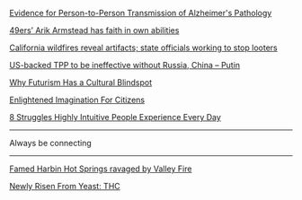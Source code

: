 <a href="http://www.scientificamerican.com/article/evidence-for-person-to-person-transmission-of-alzheimer-s-pathology/" target="_blank">Evidence for Person-to-Person Transmission of Alzheimer's Pathology</a>

<a href="http://www.sfchronicle.com/49ers/article/49ers-Arik-Armstead-has-faith-in-own-abilities-6501149.php?t=0a43e38fb0f3689a9f&cmpid=twitter-premium" target="_blank">49ers’ Arik Armstead has faith in own abilities</a>

<a href="http://www.mercurynews.com/crime-courts/ci_28809723/california-wildfires-reveal-artifacts-state-officials-working-stop" target="_blank">California wildfires reveal artifacts; state officials working to stop looters</a>

<a href="https://www.rt.com/business/202975-putin-china-apec-tpp/" target="_blank">US-backed TPP to be ineffective without Russia, China – Putin</a>

<a href="http://nautil.us/issue/28/2050/why-futurism-has-a-cultural-blindspot?utm_source=frontpage&utm_medium=mview&utm_campaign=why-futurism-has-a-cultural-blindspot" target="_blank">Why Futurism Has a Cultural Blindspot</a>

<a href="http://worrydream.com/EnlightenedImaginationForCitizens/" target="_blank">Enlightened Imagination For Citizens</a>

<a href="http://soulanatomy.org/8-struggles-highly-intuitive-people-experience-every-day/" target="_blank">8 Struggles Highly Intuitive People Experience Every Day</a>

---

Always be connecting

---

<a href="http://m.sfgate.com/news/article/Harbin-Hot-Springs-ravaged-by-Valley-Fire-6503417.php" target="_blank">Famed Harbin Hot Springs ravaged by Valley Fire</a>

<a href="http://www.nytimes.com/2015/09/15/science/newly-risen-from-yeast-thc.html" target="_blank">Newly Risen From Yeast: THC</a>

